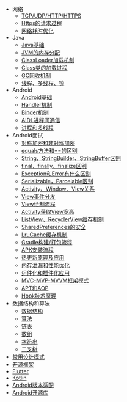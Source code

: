- 网络
  - [TCP/UDP/HTTP/HTTPS](/java/TCP、UDP、HTTP、HTTPS.md)
  - [Https的请求过程](/interview/Https的请求过程.md)
  - [网络耗时优化](/interview/网络耗时优化.md)
- Java
  - [Java基础](/java/Java基础.md)
  - [JVM的内存分配](/java/JVM的内存分配.md)
  - [ClassLoader加载机制](/java/ClassLoader加载机制.md)
  - [Class类的加载过程](/java/Class类的加载过程.md)
  - [GC回收机制](/java/GC回收机制.md)
  - [线程、多线程、锁](/java/线程、多线程、锁.md)
- Android
  - [Android基础](/android/Android基础.md)
  - [Handler机制](/android/Handler机制.md)
  - [Binder机制](/android/Binder机制.md)
  - [AIDL进程间通信](/android/AIDL进程间通信.md)
  - [进程和多线程](/android/进程和多线程.md)
- Android面试
  - [对称加密和非对称加密](/interview/对称加密和非对称加密.md)
  - [equals方法和==的区别](/interview/equals方法和==的区别.md)
  - [String、StringBuilder、StringBuffer区别](/interview/String、StringBuilder、StringBuffer区别.md)
  - [final、finally、finalize区别](/interview/final、finally、finalize区别.md)
  - [Exception和Error有什么区别](/interview/Exception和Error有什么区别.md)
  - [Serializable，Parcelable区别](/interview/Serializable，Parcelable区别.md)
  - [Activity、Window、View关系](/interview/Activity、Window、View关系.md)
  - [View事件分发](/interview/View事件分发.md)
  - [View绘制流程](/interview/View绘制流程.md)
  - [Activity获取View宽高](/interview/Activity获取View宽高.md)
  - [ListView、RecyclerView缓存机制](/interview/ListView、RecyclerView缓存机制.md)
  - [SharedPreferences的安全](/interview/SharedPreferences的安全.md)
  - [LruCache缓存机制](/interview/LruCache缓存机制.md)
  - [Gradle构建/打包流程](/interview/Gradle构建和打包流程.md)
  - [APK安装流程](/interview/APK安装流程.md)
  - [热更新原理及应用](/interview/热更新原理及应用.md)
  - [内存泄漏和性能优化](/interview/内存泄漏和性能优化.md)
  - [组件化和插件化应用](/interview/组件化和插件化应用.md)
  - [MVC-MVP-MVVM框架模式](/interview/MVC-MVP-MVVM框架模式.md)
  - [APT和AOP](/interview/APT和AOP.md)
  - [Hook技术原理](/interview/Hook技术原理.md)
- 数据结构和算法
  - [数据结构](/algorithm/数据结构.md)
  - [算法](/algorithm/算法.md)
  - [链表](/algorithm/链表.md)
  - [数组](/algorithm/数组.md)
  - [字符串](/algorithm/字符串.md)
  - [二叉树](/algorithm/二叉树.md)
- [常用设计模式](/one/常用设计模式.md)
- [开源框架](/one/开源框架.md)
- [Flutter](/one/Flutter.md)
- [Kotlin](/one/Kotlin.md)
- [Android版本适配](/android/Android版本适配.md)
- [Android开源库](/one/Android开源库.md)